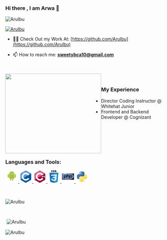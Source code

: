 ### Hi there , I am Arwa  👋


<p align="left"> <img src="https://komarev.com/ghpvc/?username=AruIbu&label=Profile%20views&color=0e75b6&style=flat" alt="AruIbu" /> </p>

<p align="left"> <a href="https://github.com/ryo-ma/github-profile-trophy"><img src="https://github-profile-trophy.vercel.app/?username=AruIbu" alt="AruIbu" /></a> </p>


- 👨‍💻 Check Out my Work At: [https://github.com/AruIbu](https://github.com/AruIbu)

- 📫 How to reach me: **sweetybca10@gmail.com**

<br>

<img align="left" width="300" height="250" src="https://user-images.githubusercontent.com/55539590/110318829-0413e700-8034-11eb-92ff-99ab8bc700a4.gif"></img>
<br>

<h3 align="left">My Experience</h3>
<ul>
  <li>Director Coding Instructor @ Whitehat Junior</li>
  <li>Frontend and Backend Developer @ Cognizant</li>
 </ul>

<br>
<br>
<br>
<br>
<br>

<h3 align="left">Languages and Tools:</h3>
<p align="left"> <a href="https://developer.android.com" target="_blank"> <img src="https://raw.githubusercontent.com/devicons/devicon/master/icons/android/android-original-wordmark.svg" alt="android" width="40" height="40"/> </a> 
 <a href="https://www.cprogramming.com/" target="_blank"> <img src="https://raw.githubusercontent.com/devicons/devicon/master/icons/c/c-original.svg" alt="c" width="40" height="40"/> </a> <a href="https://www.w3schools.com/cpp/" target="_blank"> <img src="https://raw.githubusercontent.com/devicons/devicon/master/icons/cplusplus/cplusplus-original.svg" alt="cplusplus" width="40" height="40"/> </a> 
 <a href="https://www.w3schools.com/css/" target="_blank"> <img src="https://raw.githubusercontent.com/devicons/devicon/master/icons/css3/css3-original-wordmark.svg" alt="css3" width="40" height="40"/> </a> 
 <a href="https://www.php.net" target="_blank"> <img src="https://raw.githubusercontent.com/devicons/devicon/master/icons/php/php-original.svg" alt="php" width="40" height="40"/> </a> <a href="https://www.python.org" target="_blank"> <img src="https://raw.githubusercontent.com/devicons/devicon/master/icons/python/python-original.svg" alt="python" width="40" height="40"/> </a> </p>

<br>

<p><img align="center" src="https://github-readme-stats.vercel.app/api/top-langs?username=AruIbu&show_icons=true&locale=en&layout=compact" alt="AruIbu" /></p>

<br>

<p>&nbsp;<img align="center" src="https://github-readme-stats.vercel.app/api?username=AruIbu&show_icons=true&locale=en" alt="AruIbu" /></p>

<p><img align="center" src="https://github-readme-streak-stats.herokuapp.com/?user=AruIbu&" alt="AruIbu" /></p>

